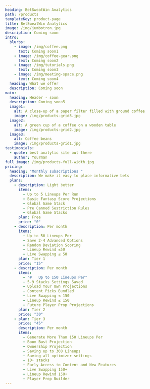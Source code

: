 ```yaml
---
heading: BetSweatWin Analytics
path: /products
templateKey: product-page
title: BetSweatWin Analytics
image: /img/jumbotron.jpg
description: Coming soon
intro:
  blurbs:
    - image: /img/coffee.png
      text: Coming soon1
    - image: /img/coffee-gear.png
      text: Coming soon2
    - image: /img/tutorials.png
      text: Coming soon3
    - image: /img/meeting-space.png
      text: Coming soon4
  heading: What we offer
  description: Coming soon
main:
  heading: Header - soon
  description: Coming soon5
  image1:
    alt: A close-up of a paper filter filled with ground coffee
    image: /img/products-grid3.jpg
  image2:
    alt: A green cup of a coffee on a wooden table
    image: /img/products-grid2.jpg
  image3:
    alt: Coffee beans
    image: /img/products-grid1.jpg
testimonials:
  - quote: best analytic site out there
    author: Yourman
full_image: /img/products-full-width.jpg
pricing:
  heading: "Monthly subscriptions "
  description: We make it easy to place informative bets
  plans:
    - description: Light better
      items:
        - Up to 5 Lineups Per Run
        - Basic Fantasy Score Projections
        - Global Game Stack
        - Pre Canned Sestriction Rules
        - Global Game Stacks
      plan: Free
      price: "0"
    - description: Per month
      items:
        - Up to 50 Lineups Per
        - Save 2-4 Advanced Options
        - Random Deviation Scoring
        - Lineup Rewind ≤50
        - Live Swapping ≤ 50
      plan: Tier 1
      price: "15"
    - description: Per month
      items:
        - "#   Up to 150 Lineups Per"
        - 5-9 Stacks Settings Saved
        - Upload Your Own Projections
        - Content Picks Bundled
        - Live Swapping ≤ 150
        - Lineup Rewind ≤ 150
        - Future Player Prop Projections
      plan: Tier 2
      price: "30"
    - plan: Tier 3
      price: "45"
      description: Per month
      items:
        - Generate More Than 150 Lineups Per
        - Boom Bust Projection
        - Ownership Projection
        - Saving up to 300 Lineups
        - Saving all optimizer settings
        - 10+ stacks
        - Early Access to Content and New Features
        - Live Swapping 150+
        - Lineup Rewind 150+
        - Player Prop Builder
---
```

